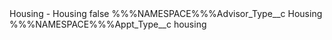 <?xml version="1.0" encoding="UTF-8"?>
<CustomMetadata xmlns="http://soap.sforce.com/2006/04/metadata" xmlns:xsi="http://www.w3.org/2001/XMLSchema-instance" xmlns:xsd="http://www.w3.org/2001/XMLSchema">
    <label>Housing - Housing</label>
    <protected>false</protected>
    <values>
        <field>%%%NAMESPACE%%%Advisor_Type__c</field>
        <value xsi:type="xsd:string">Housing</value>
    </values>
    <values>
        <field>%%%NAMESPACE%%%Appt_Type__c</field>
        <value xsi:type="xsd:string">housing</value>
    </values>
</CustomMetadata>

